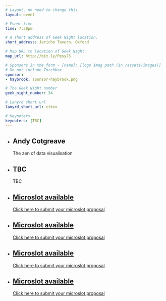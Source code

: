 ```yaml
---
# Layout, no need to change this
layout: event

# Event time
time: 7:30pm

# A short address of Geek Night location. 
short_address: Jericho Tavern, Oxford

# Map URL to location of Geek Night
map_url: http://bit.ly/Pesy75

# Sponsors in the form - [name]: [logo imag path (in /assets/images)]
# Do not include Torchbox
sponsor:
- haybrook: sponsor-haybrook.png

# The Geek Night number
geek_night_number: 34

# Lanyrd short url
lanyrd_short_url: ctkzx

# Keynoters
keynoters: [TBC]
---
```


<ul class="keynotes">
    <li itemprop="performer" itemscope="itemscope" itemtype="http://schema.org/Person">
        <h2 itemprop="name">Andy Cotgreave</h2>
        <p>The zen of data visualisation</p>
        <!-- <div class="downloads">
            <a href="http://media.ogn.s3.amazonaws.com/">Slides</a>
        </div> -->
    </li>
    <li itemprop="performer" itemscope="itemscope" itemtype="http://schema.org/Person">
        <h2 itemprop="name">TBC</h2>
        <p>TBC</p>
        <!-- <div class="downloads">
            <a href="http://media.ogn.s3.amazonaws.com/">Slides</a>
        </div> -->
    </li>
</ul>

<ul class="microslots">
    <li itemprop="performer" itemscope="itemscope" itemtype="http://schema.org/Person">
        <a href="http://bit.ly/ogn-microslot" itemprop="url"><h2 itemprop="name">Microslot available</h2></a>
        <p><a href="http://bit.ly/ogn-microslot">Click here to submit your microslot proposal</a></p>
         <!-- <div class="downloads">
            <a href="http://media.ogn.s3.amazonaws.com/">Slides</a>
        </div> -->
    </li>
    <li itemprop="performer" itemscope="itemscope" itemtype="http://schema.org/Person">
        <a href="http://bit.ly/ogn-microslot" itemprop="url"><h2 itemprop="name">Microslot available</h2></a>
        <p><a href="http://bit.ly/ogn-microslot">Click here to submit your microslot proposal</a></p>
         <!-- <div class="downloads">
            <a href="http://media.ogn.s3.amazonaws.com/">Slides</a>
        </div> -->
    </li>
    <li itemprop="performer" itemscope="itemscope" itemtype="http://schema.org/Person">
        <a href="http://bit.ly/ogn-microslot" itemprop="url"><h2 itemprop="name">Microslot available</h2></a>
        <p><a href="http://bit.ly/ogn-microslot">Click here to submit your microslot proposal</a></p>
         <!-- <div class="downloads">
            <a href="http://media.ogn.s3.amazonaws.com/">Slides</a>
        </div> -->
    </li>
    <li itemprop="performer" itemscope="itemscope" itemtype="http://schema.org/Person">
        <a href="http://bit.ly/ogn-microslot" itemprop="url"><h2 itemprop="name">Microslot available</h2></a>
        <p><a href="http://bit.ly/ogn-microslot">Click here to submit your microslot proposal</a></p>
         <!-- <div class="downloads">
            <a href="http://media.ogn.s3.amazonaws.com/">Slides</a>
        </div> -->
    </li>
</ul>


